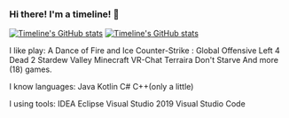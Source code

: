 ### Hi there! I'm a timeline! 👋
 [![Timeline's GitHub stats](https://github-readme-stats.vercel.app/api/top-langs/?username=2933968621&show_icons=true&hide_border=true&theme=react)](https://github.com/anuraghazra/github-readme-stats)
 [![Timeline's GitHub stats](https://github-readme-stats.vercel.app/api?username=2933968621&show_icons=true&theme=react)](https://github.com/anuraghazra/github-readme-stats)

I like play:
A Dance of Fire and Ice
Counter-Strike : Global Offensive
Left 4 Dead 2
Stardew Valley
Minecraft
VR-Chat
Terraira
Don't Starve
And more (18) games.

I know languages:
Java
Kotlin
C#
C++(only a little)

I using tools:
IDEA
Eclipse
Visual Studio 2019
Visual Studio Code


<!--
**2933968621/2933968621** is a ✨ _special_ ✨ repository because its `README.md` (this file) appears on your GitHub profile.

Here are some ideas to get you started:

- 🔭 I’m currently working on ...
- 🌱 I’m currently learning ...
- 👯 I’m looking to collaborate on ...
- 🤔 I’m looking for help with ...
- 💬 Ask me about ...
- 📫 How to reach me: ...
- 😄 Pronouns: ...
- ⚡ Fun fact: ...
-->
